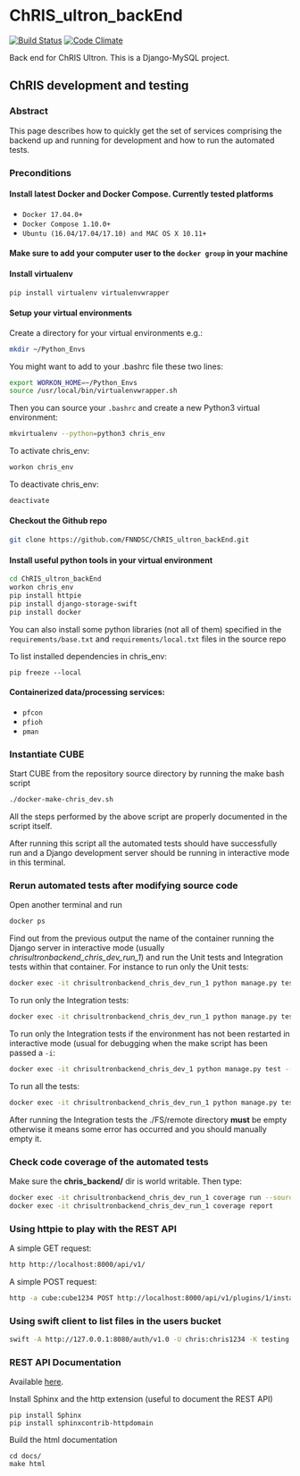 # ChRIS_ultron_backEnd
[![Build Status](https://travis-ci.org/FNNDSC/ChRIS_ultron_backEnd.svg?branch=master)](https://travis-ci.org/FNNDSC/ChRIS_ultron_backEnd)
[![Code Climate](https://codeclimate.com/github/FNNDSC/ChRIS_ultron_backEnd/badges/gpa.svg)](https://codeclimate.com/github/FNNDSC/ChRIS_ultron_backEnd)

Back end for ChRIS Ultron. This is a Django-MySQL project.

## ChRIS development and testing

### Abstract

This page describes how to quickly get the set of services comprising the backend up and running for development and how to run the automated tests.

### Preconditions

#### Install latest Docker and Docker Compose. Currently tested platforms
* ``Docker 17.04.0+``
* ``Docker Compose 1.10.0+``
* ``Ubuntu (16.04/17.04/17.10) and MAC OS X 10.11+``

#### Make sure to add your computer user to the ``docker group`` in your machine

#### Install virtualenv
```bash
pip install virtualenv virtualenvwrapper
```

#### Setup your virtual environments
Create a directory for your virtual environments e.g.:
```bash
mkdir ~/Python_Envs
```

You might want to add to your .bashrc file these two lines:
```bash
export WORKON_HOME=~/Python_Envs
source /usr/local/bin/virtualenvwrapper.sh
```

Then you can source your ``.bashrc`` and create a new Python3 virtual environment:

```bash
mkvirtualenv --python=python3 chris_env
```

To activate chris_env:
```bash
workon chris_env
```

To deactivate chris_env:
```bash
deactivate
```

#### Checkout the Github repo
```bash
git clone https://github.com/FNNDSC/ChRIS_ultron_backEnd.git
```

#### Install useful python tools in your virtual environment
```bash
cd ChRIS_ultron_backEnd
workon chris_env
pip install httpie
pip install django-storage-swift
pip install docker
```

You can also install some python libraries (not all of them) specified in the ``requirements/base.txt`` and 
``requirements/local.txt`` files in the source repo


To list installed dependencies in chris_env:
```
pip freeze --local
```

#### Containerized data/processing services:

* ``pfcon``
* ``pfioh``
* ``pman``

### Instantiate CUBE

Start CUBE from the repository source directory by running the make bash script

```bash
./docker-make-chris_dev.sh
```
All the steps performed by the above script are properly documented in the script itself. 

After running this script all the automated tests should have successfully run and a Django development server should be running in interactive mode in this terminal.

### Rerun automated tests after modifying source code

Open another terminal and run 
```bash
docker ps
```
Find out from the previous output the name of the container running the Django server in interactive mode (usually *chrisultronbackend_chris_dev_run_1*) and run the Unit tests and Integration tests within that container. For instance to run only the Unit tests:

```bash
docker exec -it chrisultronbackend_chris_dev_run_1 python manage.py test --exclude-tag integration
```

To run only the Integration tests:

```bash
docker exec -it chrisultronbackend_chris_dev_run_1 python manage.py test --tag integration
```

To run only the Integration tests if the environment has not been restarted in interactive mode (usual for debugging when the make script has been passed a ``-i``:

```bash
docker exec -it chrisultronbackend_chris_dev_1 python manage.py test --tag integration
```


To run all the tests:

```bash
docker exec -it chrisultronbackend_chris_dev_run_1 python manage.py test 
```

After running the Integration tests the ./FS/remote directory **must** be empty otherwise it means some error has occurred and you should manually empty it.

### Check code coverage of the automated tests
Make sure the **chris_backend/** dir is world writable. Then type:

```bash
docker exec -it chrisultronbackend_chris_dev_run_1 coverage run --source=feeds,plugins,uploadedfiles,users manage.py test
docker exec -it chrisultronbackend_chris_dev_run_1 coverage report
```

### Using httpie to play with the REST API 
A simple GET request:
```bash
http http://localhost:8000/api/v1/
```
A simple POST request:
```bash
http -a cube:cube1234 POST http://localhost:8000/api/v1/plugins/1/instances/ Content-Type:application/vnd.collection+json Accept:application/vnd.collection+json template:='{"data":[{"name":"dir","value":"./"}]}'
```

### Using swift client to list files in the users bucket
```bash
swift -A http://127.0.0.1:8080/auth/v1.0 -U chris:chris1234 -K testing list users
```

### REST API Documentation

Available [here](https://fnndsc.github.io/ChRIS_ultron_backEnd).

Install Sphinx and the http extension (useful to document the REST API)
```
pip install Sphinx
pip install sphinxcontrib-httpdomain
```

Build the html documentation
```
cd docs/
make html
```
